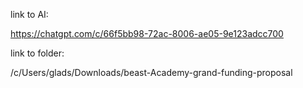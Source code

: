 link to AI:

https://chatgpt.com/c/66f5bb98-72ac-8006-ae05-9e123adcc700


link to folder:

/c/Users/glads/Downloads/beast-Academy-grand-funding-proposal
